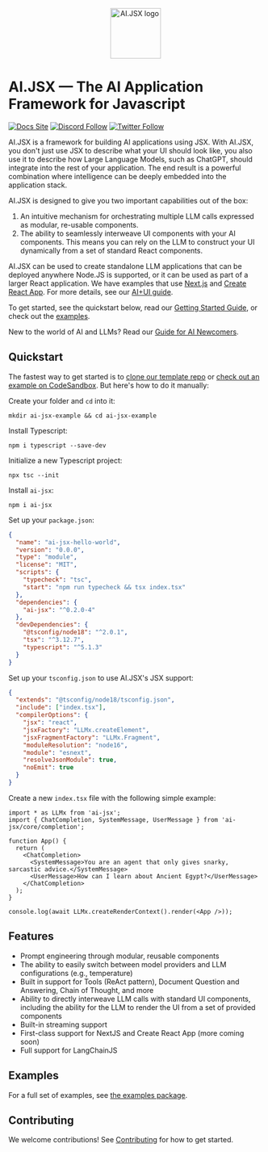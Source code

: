 <p align="center">
  <img src="https://docs.ai-jsx.com/img/ai-jsx.png" alt="AI.JSX logo" width="100" />
</p>

# AI.JSX — The AI Application Framework for Javascript

[![Docs Site](https://img.shields.io/badge/Docs%20Site-docs.ai--jsx.com-orange)](https://docs.ai-jsx.com)
[![Discord Follow](https://dcbadge.vercel.app/api/server/MsKAeKF8kU?style=flat)](https://discord.gg/MsKAeKF8kU)
[![Twitter Follow](https://img.shields.io/twitter/follow/fixieai?style=social)](https://twitter.com/fixieai)

AI.JSX is a framework for building AI applications using JSX. With AI.JSX, you don't just use JSX to describe what your UI should look like, you also use it to describe how Large Language Models, such as ChatGPT, should integrate into the rest of your application. The end result is a powerful combination where intelligence can be deeply embedded into the application stack.

AI.JSX is designed to give you two important capabilities out of the box:

1. An intuitive mechanism for orchestrating multiple LLM calls expressed as modular, re-usable components.
1. The ability to seamlessly interweave UI components with your AI components. This means you can rely on the LLM to construct your UI dynamically from a set of standard React components.

AI.JSX can be used to create standalone LLM applications that can be deployed anywhere Node.JS is supported, or it can be used as part of a larger React application. We have examples that use [Next.js](https://github.com/fixie-ai/ai-jsx/tree/main/packages/nextjs-demo) and [Create React App](https://github.com/fixie-ai/ai-jsx/tree/main/packages/create-react-app-demo). For more details, see our [AI+UI guide](https://docs.ai-jsx.com/guides/ai-ui).

To get started, see the quickstart below, read our [Getting Started Guide](https://docs.ai-jsx.com/getting-started), or check out the [examples](https://github.com/fixie-ai/ai-jsx/tree/main/packages/examples).

New to the world of AI and LLMs? Read our [Guide for AI Newcomers](https://docs.ai-jsx.com/guides/brand-new).

## Quickstart

The fastest way to get started is to [clone our template repo](https://github.com/fixie-ai/ai-jsx-template) or [check out an example on CodeSandbox](https://codesandbox.io/p/sandbox/late-pond-rnf95v). But here's how to do it manually:

Create your folder and `cd` into it:

```console
mkdir ai-jsx-example && cd ai-jsx-example
```

Install Typescript:

```console
npm i typescript --save-dev
```

Initialize a new Typescript project:

```console
npx tsc --init
```

Install `ai-jsx`:

```console
npm i ai-jsx
```

Set up your `package.json`:

```json
{
  "name": "ai-jsx-hello-world",
  "version": "0.0.0",
  "type": "module",
  "license": "MIT",
  "scripts": {
    "typecheck": "tsc",
    "start": "npm run typecheck && tsx index.tsx"
  },
  "dependencies": {
    "ai-jsx": "^0.2.0-4"
  },
  "devDependencies": {
    "@tsconfig/node18": "^2.0.1",
    "tsx": "^3.12.7",
    "typescript": "^5.1.3"
  }
}
```

Set up your `tsconfig.json` to use AI.JSX's JSX support:

```json
{
  "extends": "@tsconfig/node18/tsconfig.json",
  "include": ["index.tsx"],
  "compilerOptions": {
    "jsx": "react",
    "jsxFactory": "LLMx.createElement",
    "jsxFragmentFactory": "LLMx.Fragment",
    "moduleResolution": "node16",
    "module": "esnext",
    "resolveJsonModule": true,
    "noEmit": true
  }
}
```

Create a new `index.tsx` file with the following simple example:

```tsx
import * as LLMx from 'ai-jsx';
import { ChatCompletion, SystemMessage, UserMessage } from 'ai-jsx/core/completion';

function App() {
  return (
    <ChatCompletion>
      <SystemMessage>You are an agent that only gives snarky, sarcastic advice.</SystemMessage>
      <UserMessage>How can I learn about Ancient Egypt?</UserMessage>
    </ChatCompletion>
  );
}

console.log(await LLMx.createRenderContext().render(<App />));
```

## Features

- Prompt engineering through modular, reusable components
- The ability to easily switch between model providers and LLM configurations (e.g., temperature)
- Built in support for Tools (ReAct pattern), Document Question and Answering, Chain of Thought, and more
- Ability to directly interweave LLM calls with standard UI components, including the ability for the LLM to render the UI from a set of provided components
- Built-in streaming support
- First-class support for NextJS and Create React App (more coming soon)
- Full support for LangChainJS

## Examples

For a full set of examples, see [the examples package](https://github.com/fixie-ai/ai-jsx/tree/main/packages/examples).

## Contributing

We welcome contributions! See [Contributing](https://github.com/fixie-ai/ai-jsx/blob/main/packages/docs/docs/contributing/index.md) for how to get started.
